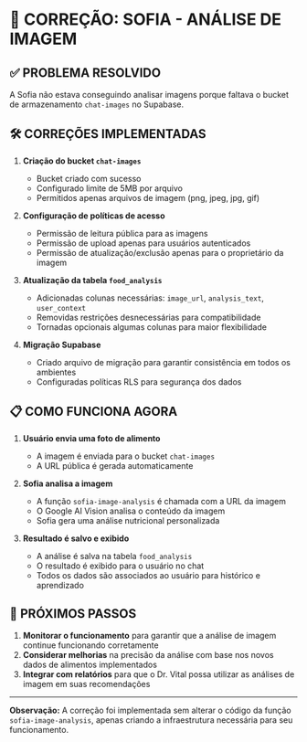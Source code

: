 # 🔧 CORREÇÃO: SOFIA - ANÁLISE DE IMAGEM

## ✅ PROBLEMA RESOLVIDO

A Sofia não estava conseguindo analisar imagens porque faltava o bucket de armazenamento `chat-images` no Supabase.

## 🛠️ CORREÇÕES IMPLEMENTADAS

1. **Criação do bucket `chat-images`**
   - Bucket criado com sucesso
   - Configurado limite de 5MB por arquivo
   - Permitidos apenas arquivos de imagem (png, jpeg, jpg, gif)

2. **Configuração de políticas de acesso**
   - Permissão de leitura pública para as imagens
   - Permissão de upload apenas para usuários autenticados
   - Permissão de atualização/exclusão apenas para o proprietário da imagem

3. **Atualização da tabela `food_analysis`**
   - Adicionadas colunas necessárias: `image_url`, `analysis_text`, `user_context`
   - Removidas restrições desnecessárias para compatibilidade
   - Tornadas opcionais algumas colunas para maior flexibilidade

4. **Migração Supabase**
   - Criado arquivo de migração para garantir consistência em todos os ambientes
   - Configuradas políticas RLS para segurança dos dados

## 📋 COMO FUNCIONA AGORA

1. **Usuário envia uma foto de alimento**
   - A imagem é enviada para o bucket `chat-images`
   - A URL pública é gerada automaticamente

2. **Sofia analisa a imagem**
   - A função `sofia-image-analysis` é chamada com a URL da imagem
   - O Google AI Vision analisa o conteúdo da imagem
   - Sofia gera uma análise nutricional personalizada

3. **Resultado é salvo e exibido**
   - A análise é salva na tabela `food_analysis`
   - O resultado é exibido para o usuário no chat
   - Todos os dados são associados ao usuário para histórico e aprendizado

## 🚀 PRÓXIMOS PASSOS

1. **Monitorar o funcionamento** para garantir que a análise de imagem continue funcionando corretamente
2. **Considerar melhorias** na precisão da análise com base nos novos dados de alimentos implementados
3. **Integrar com relatórios** para que o Dr. Vital possa utilizar as análises de imagem em suas recomendações

---

**Observação:** A correção foi implementada sem alterar o código da função `sofia-image-analysis`, apenas criando a infraestrutura necessária para seu funcionamento.
